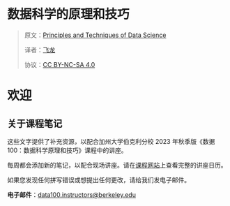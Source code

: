 # 数据科学的原理和技巧

> 原文：[Principles and Techniques of Data Science](https://ds100.org/course-notes/index.html)
> 
> 译者：[飞龙](https://github.com/wizardforcel)
> 
> 协议：[CC BY-NC-SA 4.0](https://creativecommons.org/licenses/by-nc-sa/4.0/)


# 欢迎

## 关于课程笔记

这些文字提供了补充资源，以配合加州大学伯克利分校 2023 年秋季版《数据 100：数据科学原理和技巧》课程中的讲座。

每周都会添加新的笔记，以配合现场讲座。请在[课程网站](https://ds100.org/fa23/)上查看完整的讲座日历。

如果您发现任何拼写错误或想提出任何更改，请给我们发电子邮件。

**电子邮件**：data100.instructors@berkeley.edu
